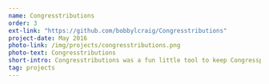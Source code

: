 ```yaml
---
name: Congresstributions
order: 3
ext-link: "https://github.com/bobbylcraig/Congresstributions"
project-date: May 2016
photo-link: /img/projects/congresstributions.png
photo-text: Congresstributions
short-intro: Congresstributions was a fun little tool to keep Congresspeople accountable by placing their largest contributors after their names so readers had an idea about their history. Unfortunately, I didn't know about APIs (or didn't want to use them...) at the time, so it's been left behind. I tried to update it but the API I wanted to use costed money.
tag: projects
---
```

